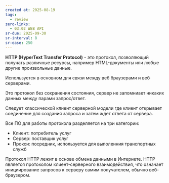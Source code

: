 ```yaml
---
created at: 2025-08-19
tags:
  - review
zero-links:
  - 03.02 WEB API
sr-due: 2025-09-30
sr-interval: 8
sr-ease: 250
---
```

**HTTP (HyperText Transfer Protocol)** - это протокол, позволяющий получать различные ресурсы, например HTML-документы или любые другие произвольные данные.

Используется в основном для связи между веб браузерами и веб серверами.

Это протокол без сохранения состояния, сервер не запомниает никаких данных между парами запрос/ответ.

Следует классической клиент серверной модели где клиент открывает соединение для создания запроса и затем ждет ответа от сервера.

Все ПО для работы протокола разделяется на три категории:

- Клиент: потребитель услуг
- Сервер: поставщик услуг
- Прокси: посредник, используется для выполенния транспортных служб

Протокол HTTP лежит в основе обмена данными в Интернете. HTTP является протоколом клиент-серверного взаимодействия, что означает инициирование запросов к серверу самим получателем, обычно веб-браузером.